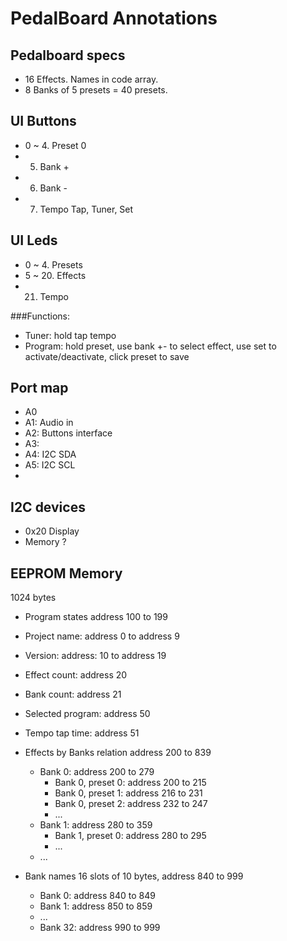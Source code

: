 PedalBoard Annotations
======================

Pedalboard specs
-----------------
- 16 Effects. Names in code array.
- 8 Banks of 5 presets = 40 presets.

UI Buttons
----------
- 0 ~ 4. Preset 0
- 5. Bank +
- 6. Bank -
- 7. Tempo Tap, Tuner, Set

UI Leds
-------
- 0 ~ 4. Presets
- 5 ~ 20. Effects
- 21. Tempo


###Functions:
- Tuner: hold tap tempo
- Program: hold preset, use bank +- to select effect, use set to activate/deactivate, click preset to save

Port map
--------
- A0
- A1: Audio in
- A2: Buttons interface 
- A3:
- A4: I2C SDA
- A5: I2C SCL
- 

I2C devices
-----------
- 0x20 Display
- Memory ?


EEPROM Memory 
-------------
1024 bytes

- Program states
address 100 to 199
 - Project name: address 0 to address 9
 - Version: address: 10 to address 19
 - Effect count: address 20
 - Bank count: address 21
 - Selected program: address 50
 - Tempo tap time: address 51
  
- Effects by Banks relation
  address 200 to 839
  - Bank 0: address 200 to 279
    - Bank 0, preset 0: address 200 to 215
    - Bank 0, preset 1: address 216 to 231
    - Bank 0, preset 2: address 232 to 247
    - ...
  - Bank 1: address 280 to 359 
    - Bank 1, preset 0: address 280 to 295
    - ...
  - ...
  
- Bank names
  16 slots of 10 bytes, address 840 to 999
  - Bank 0: address 840 to 849
  - Bank 1: address 850 to 859
  - ...
  - Bank 32: address 990 to 999
  

